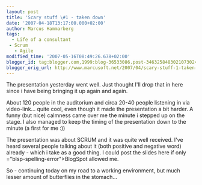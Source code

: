 ```yaml
---
layout: post
title: 'Scary stuff \#1 - taken down'
date: '2007-04-18T13:17:00.000+02:00'
author: Marcus Hammarberg
tags:
  - Life of a consultant
 - Scrum
   - Agile
modified_time: '2007-05-16T08:49:26.678+02:00'
blogger_id: tag:blogger.com,1999:blog-36533086.post-3463258483021073024
blogger_orig_url: http://www.marcusoft.net/2007/04/scary-stuff-1-taken-down.html
---
```


The
presentation yesterday went well. Just thought I'll drop that in here
since i have being bringing it up again and again.

About 120 people in the auditorium and circa 20-40 people listening in
via video-link... quite cool, even though it made the presentation a bit
harder. A funny (but nice) calmness came over me the minute i stepped up
on the stage. I also managed to keep the timing of the presentation down
to the minute (a first for me :))

The presentation was about SCRUM and it was quite well received. I've
heard several people talking about it (both positive and negative word)
already - which i take as a good thing. I could post the slides here if
only <span>="blsp-spelling-error">BlogSpot</span> allowed me.

So - continuing today on my road to a working environment, but much
lesser amount of butterflies in the stomach...
